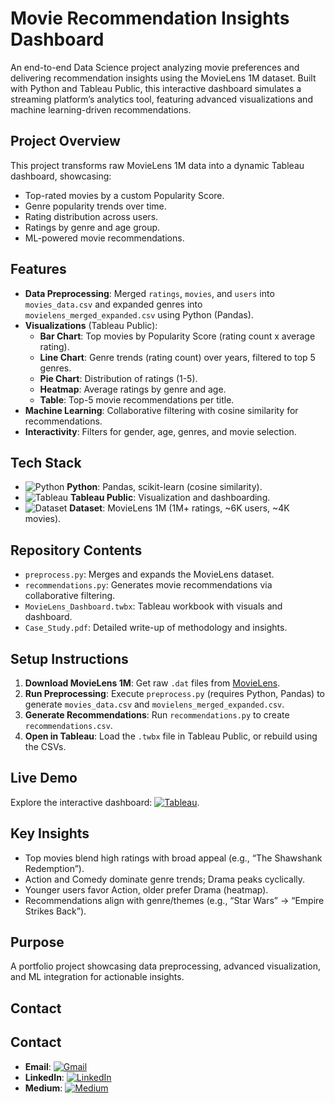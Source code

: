# Movie Recommendation Insights Dashboard

An end-to-end Data Science project analyzing movie preferences and delivering recommendation insights using the MovieLens 1M dataset. Built with Python and Tableau Public, this interactive dashboard simulates a streaming platform’s analytics tool, featuring advanced visualizations and machine learning-driven recommendations.

## Project Overview

This project transforms raw MovieLens 1M data into a dynamic Tableau dashboard, showcasing:
- Top-rated movies by a custom Popularity Score.
- Genre popularity trends over time.
- Rating distribution across users.
- Ratings by genre and age group.
- ML-powered movie recommendations.

## Features

- **Data Preprocessing**: Merged `ratings`, `movies`, and `users` into `movies_data.csv` and expanded genres into `movielens_merged_expanded.csv` using Python (Pandas).
- **Visualizations** (Tableau Public):
  - **Bar Chart**: Top movies by Popularity Score (rating count x average rating).
  - **Line Chart**: Genre trends (rating count) over years, filtered to top 5 genres.
  - **Pie Chart**: Distribution of ratings (1-5).
  - **Heatmap**: Average ratings by genre and age.
  - **Table**: Top-5 movie recommendations per title.
- **Machine Learning**: Collaborative filtering with cosine similarity for recommendations.
- **Interactivity**: Filters for gender, age, genres, and movie selection.

## Tech Stack 

- ![Python](https://img.shields.io/badge/-Python-blue?style=flat&logo=python&logoColor=white) **Python**: Pandas, scikit-learn (cosine similarity).
- ![Tableau](https://img.shields.io/badge/-Tableau-E97627?style=flat&logo=tableau&logoColor=white) **Tableau Public**: Visualization and dashboarding.
- ![Dataset](https://img.shields.io/badge/-Dataset-FF6F00?style=flat&logo=database&logoColor=white) **Dataset**: MovieLens 1M (1M+ ratings, ~6K users, ~4K movies).

## Repository Contents

- `preprocess.py`: Merges and expands the MovieLens dataset.
- `recommendations.py`: Generates movie recommendations via collaborative filtering.
- `MovieLens_Dashboard.twbx`: Tableau workbook with visuals and dashboard.
- `Case_Study.pdf`: Detailed write-up of methodology and insights.

## Setup Instructions

1. **Download MovieLens 1M**: Get raw `.dat` files from [MovieLens](https://grouplens.org/datasets/movielens/1m/).
2. **Run Preprocessing**: Execute `preprocess.py` (requires Python, Pandas) to generate `movies_data.csv` and `movielens_merged_expanded.csv`.
3. **Generate Recommendations**: Run `recommendations.py` to create `recommendations.csv`.
4. **Open in Tableau**: Load the `.twbx` file in Tableau Public, or rebuild using the CSVs.

## Live Demo

Explore the interactive dashboard: [![Tableau](https://img.shields.io/badge/-Tableau-E97627?style=flat&logo=tableau&logoColor=white)](https://public.tableau.com/app/profile/prasang.biyani/viz/movies_recommendation/Dashboard1?publish=yes).

## Key Insights

- Top movies blend high ratings with broad appeal (e.g., “The Shawshank Redemption”).
- Action and Comedy dominate genre trends; Drama peaks cyclically.
- Younger users favor Action, older prefer Drama (heatmap).
- Recommendations align with genre/themes (e.g., “Star Wars” → “Empire Strikes Back”).

## Purpose

A portfolio project showcasing data preprocessing, advanced visualization, and ML integration for actionable insights.

## Contact

## Contact

- **Email**: [![Gmail](https://img.shields.io/badge/-Gmail-red?style=flat&logo=gmail&logoColor=white)](mailto:biyaniprasang@gmail.com)
- **LinkedIn**: [![LinkedIn](https://img.shields.io/badge/-LinkedIn-blue?style=flat&logo=linkedin&logoColor=white)](https://www.linkedin.com/in/prasangbiyani/)
- **Medium**: [![Medium](https://img.icons8.com/?size=15&id=CfRMH4SabFFs&format=png&color=000000)](https://medium.com/@biyaniprasang)
